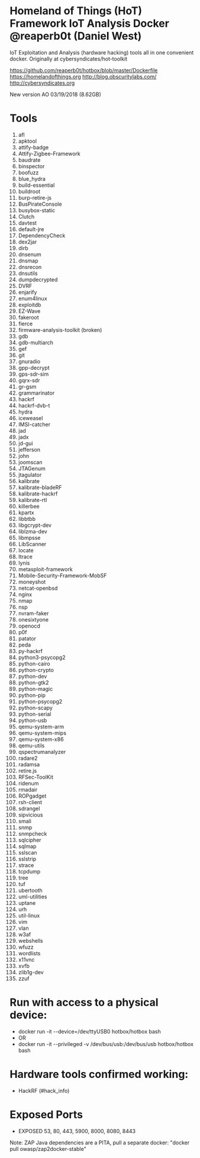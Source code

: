 # Homeland of Things (HoT) Framework IoT Analysis Docker @reaperb0t (Daniel West)

IoT Exploitation and Analysis (hardware hacking) tools all in one convenient docker. Originally at cybersyndicates/hot-toolkit

https://github.com/reaperb0t/hotbox/blob/master/Dockerfile
https://homelandofthings.org
http://blog.obscuritylabs.com/
http://cybersyndicates.org

New version AO 03/19/2018 (8.62GB)

# Tools

1. afl
2. apktool
3. attify-badge
4. Attify-Zigbee-Framework
5. baudrate
6. binspector
7. boofuzz
8. blue_hydra
9. build-essential
10. buildroot
11. burp-retire-js
12. BusPirateConsole
13. busybox-static
14. Clutch
15. davtest
16. default-jre
17. DependencyCheck
18. dex2jar
19. dirb
20. dnsenum
21. dnsmap
22. dnsrecon
23. dnsutils
24. dumpdecrypted
25. DVRF
26. enjarify
27. enum4linux
28. exploitdb
29. EZ-Wave
30. fakeroot
31. fierce
32. firmware-analysis-toolkit (broken)
33. gdb
34. gdb-multiarch
35. gef
36. git
37. gnuradio
38. gpp-decrypt
39. gps-sdr-sim
40. gqrx-sdr
41. gr-gsm
42. grammarinator
43. hackrf
44. hackrf-dvb-t
45. hydra
46. iceweasel
47. IMSI-catcher
48. jad
49. jadx
50. jd-gui
51. jefferson
52. john
53. joomscan
54. JTAGenum
55. jtagulator
56. kalibrate
57. kalibrate-bladeRF
58. kalibrate-hackrf
59. kalibrate-rtl
60. killerbee
61. kpartx
62. libbtbb
63. libgcrypt-dev
64. liblzma-dev
65. libmpsse
66. LibScanner
67. locate
68. ltrace
69. lynis
70. metasploit-framework
71. Mobile-Security-Framework-MobSF
72. moneyshot
73. netcat-openbsd
74. nginx
75. nmap
76. nsp
77. nvram-faker
78. onesixtyone
79. openocd
80. p0f
81. patator
82. peda
83. py-hackrf
84. python3-psycopg2
85. python-cairo
86. python-crypto
87. python-dev
88. python-gtk2
89. python-magic
90. python-pip
91. python-psycopg2
92. python-scapy
93. python-serial
94. python-usb
95. qemu-system-arm
96. qemu-system-mips
97. qemu-system-x86
98. qemu-utils
99. qspectrumanalyzer
100. radare2
101. radamsa
102. retire.js
103. RFSec-ToolKit
104. ridenum
105. rmadair
106. ROPgadget
107. rsh-client
108. sdrangel
109. sipvicious
110. smali
111. snmp
112. snmpcheck
113. sqlcipher
114. sqlmap
115. sslscan
116. sslstrip
117. strace
118. tcpdump
119. tree
120. tuf
121. ubertooth
122. uml-utilities
123. uptane
124. urh
125. util-linux
126. vim
127. vlan
128. w3af
129. webshells
130. wfuzz
131. wordlists
132. x11vnc
133. xvfb
134. zlib1g-dev
135. zzuf

# Run with access to a physical device:
* docker run -it --device=/dev/ttyUSB0 hotbox/hotbox bash
* OR
* docker run -it --privileged -v /dev/bus/usb:/dev/bus/usb hotbox/hotbox bash

# Hardware tools confirmed working:
* HackRF (#hack_info)

# Exposed Ports
* EXPOSED 53, 80, 443, 5900, 8000, 8080, 8443

Note: ZAP Java dependencies are a PITA, pull a separate docker: "docker pull owasp/zap2docker-stable"
